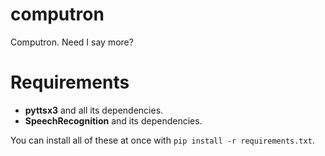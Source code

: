 # computron
Computron. Need I say more?

# Requirements
- **pyttsx3** and all its dependencies.  
- **SpeechRecognition** and its dependencies.

You can install all of these at once with `pip install -r requirements.txt`. 
